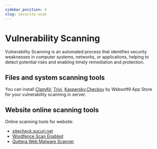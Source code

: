 ```yaml
---
sidebar_position: 4
slug: security-scan
---
```


# Vulnerability Scanning

Vulnerability Scanning is an automated process that identifies security weaknesses in computer systems, networks, or applications, helping to detect potential risks and enabling timely remediation and protection.  

## Files and system scanning tools

You can install [ClamAV](./clamav), [Trivi](./trivy), [Kaspersky](./kaspersky),[Checkov](./Checkov) by Websoft9 App Store for your vulnerability scanning in server.  

## Website online scanning tools

Online scanning tools for website:

- [sitecheck.sucuri.net](https://sitecheck.sucuri.net/)
- [Wordfence Scan Enabled](https://wordpress.org/plugins/wordfence/)
- [Quttera Web Malware Scanner ](https://quttera.com)